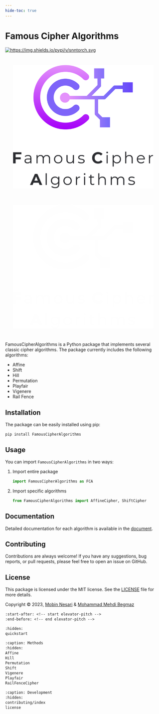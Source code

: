 ```yaml
---
hide-toc: true
---
```


# Famous Cipher Algorithms


<a class="reference external image-reference" href="https://pypi.python.org/pypi/FamousCipherAlgorithms"><img alt="https://img.shields.io/pypi/v/snntorch.svg" src="https://img.shields.io/pypi/v/snntorch.svg" /></a>

<div class="sidebar-logo-container">
  <img class="sidebar-logo only-light" src="_static/FAC-light.png" alt="Light Logo" style="width: 450px; padding: 25px;"/>
  <img class="sidebar-logo only-dark" src="_static/FAC-dark.png" alt="Dark Logo" style="width: 450px; padding: 25px;"/>
</div>

FamousCipherAlgorithms is a Python package that implements several classic cipher algorithms. The package currently includes the following algorithms:
- Affine
- Shift
- Hill
- Permutation
- Playfair
- Vigenere
- Rail Fence

## Installation
The package can be easily installed using pip:
```
pip install FamousCipherAlgorithms
```

## Usage
You can import `FamousCipherAlgorithms` in two ways:
1. Import entire package
    ```python
    import FamousCipherAlgorithms as FCA
    ```
2. Import specific algorithms
    ```python
    from FamousCipherAlgorithms import AffineCipher, ShiftCipher
    ```

## Documentation
Detailed documentation for each algorithm is available in the <a href="https://famous-cipher-algorithm.readthedocs.io/en/latest/index.html"> document</a>.

## Contributing
Contributions are always welcome! If you have any suggestions, bug reports, or pull requests, please feel free to open an issue on GitHub.

## License
This package is licensed under the MIT license. See the <a href="https://github.com/MobinNesari81/Famous-Cipher-Algorithms/blob/main/LICENSE">LICENSE</a> file for more details.

Copyright © 2023, <a href="https://www.linkedin.com/in/mobin-nesari/">Mobin Nesari</a> & <a href="https://www.linkedin.com/in/mohammad-mahdi-begmaz-69665a243/">Mohammad Mehdi Begmaz</a>

```{include} ../README.md
:start-after: <!-- start elevator-pitch -->
:end-before: <!-- end elevator-pitch -->
```

```{toctree}
:hidden:
quickstart
```

```{toctree}
:caption: Methods
:hidden:
Affine
Hill
Permutation
Shift
Vigenere
Playfair
RailFenceCipher
```

```{toctree}
:caption: Development
:hidden:
contributing/index
license
```
